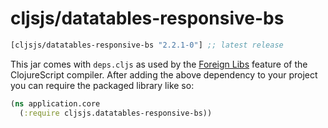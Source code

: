 # cljsjs/datatables-responsive-bs

[](dependency)
```clojure
[cljsjs/datatables-responsive-bs "2.2.1-0"] ;; latest release
```
[](/dependency)
This jar comes with `deps.cljs` as used by the [Foreign Libs][flibs] feature
of the ClojureScript compiler. After adding the above dependency to your project you can require the packaged library like so:

```clojure
(ns application.core
  (:require cljsjs.datatables-responsive-bs))
```

[flibs]: https://clojurescript.org/reference/packaging-foreign-deps

